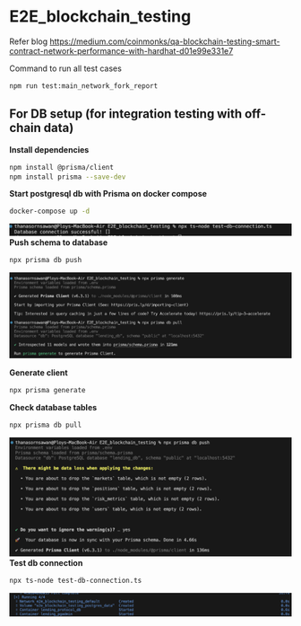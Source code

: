 # E2E_blockchain_testing

Refer blog https://medium.com/coinmonks/qa-blockchain-testing-smart-contract-network-performance-with-hardhat-d01e99e331e7

Command to run all test cases
```sh
npm run test:main_network_fork_report
```

## For DB setup (for integration testing with off-chain data)

**Install dependencies**
```sh
npm install @prisma/client
npm install prisma --save-dev
```
**Start postgresql db with Prisma on docker compose**
```sh
docker-compose up -d
```

![db1](https://github.com/Thanasornsawan/E2E_blockchain_testing/blob/main/pictures/db_set1.png?raw=true)
**Push schema to database**
```sh
npx prisma db push
```
![db2](https://github.com/Thanasornsawan/E2E_blockchain_testing/blob/main/pictures/db_set2.png?raw=true)

**Generate client**
```sh
npx prisma generate
```
**Check database tables**
```sh
npx prisma db pull
```

![db3](https://github.com/Thanasornsawan/E2E_blockchain_testing/blob/main/pictures/db_set3.png?raw=true)
**Test db connection**
```sh
npx ts-node test-db-connection.ts
```

![db4](https://github.com/Thanasornsawan/E2E_blockchain_testing/blob/main/pictures/db_set4.png?raw=true)